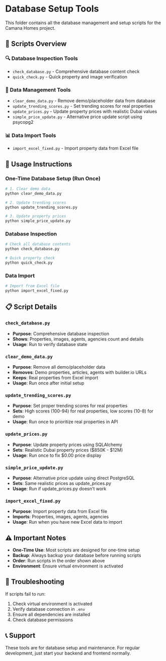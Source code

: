 # Database Setup Tools

This folder contains all the database management and setup scripts for the Camana Homes project.

## 📁 Scripts Overview

### 🔍 **Database Inspection Tools**
- `check_database.py` - Comprehensive database content check
- `quick_check.py` - Quick property and image verification

### 🧹 **Data Management Tools**
- `clear_demo_data.py` - Remove demo/placeholder data from database
- `update_trending_scores.py` - Set trending scores for real properties
- `update_prices.py` - Update property prices with realistic Dubai values
- `simple_price_update.py` - Alternative price update script using psycopg2

### 📊 **Data Import Tools**
- `import_excel_fixed.py` - Import property data from Excel file

## 🚀 Usage Instructions

### **One-Time Database Setup (Run Once)**
```bash
# 1. Clear demo data
python clear_demo_data.py

# 2. Update trending scores
python update_trending_scores.py

# 3. Update property prices
python simple_price_update.py
```

### **Database Inspection**
```bash
# Check all database contents
python check_database.py

# Quick property check
python quick_check.py
```

### **Data Import**
```bash
# Import from Excel file
python import_excel_fixed.py
```

## 📋 Script Details

### `check_database.py`
- **Purpose**: Comprehensive database inspection
- **Shows**: Properties, images, agents, agencies count and details
- **Usage**: Run to verify database state

### `clear_demo_data.py`
- **Purpose**: Remove all demo/placeholder data
- **Removes**: Demo properties, articles, agents with builder.io URLs
- **Keeps**: Real properties from Excel import
- **Usage**: Run once after initial setup

### `update_trending_scores.py`
- **Purpose**: Set proper trending scores for real properties
- **Sets**: High scores (100-94) for real properties, low scores (10-8) for demo
- **Usage**: Run once to prioritize real properties in API

### `update_prices.py`
- **Purpose**: Update property prices using SQLAlchemy
- **Sets**: Realistic Dubai property prices ($850K - $12M)
- **Usage**: Run once to fix $0.00 price display

### `simple_price_update.py`
- **Purpose**: Alternative price update using direct PostgreSQL
- **Sets**: Same realistic prices as update_prices.py
- **Usage**: Run if update_prices.py doesn't work

### `import_excel_fixed.py`
- **Purpose**: Import property data from Excel file
- **Imports**: Properties, images, agents, agencies
- **Usage**: Run when you have new Excel data to import

## ⚠️ Important Notes

- **One-Time Use**: Most scripts are designed for one-time setup
- **Backup**: Always backup your database before running scripts
- **Order**: Run scripts in the order shown above
- **Environment**: Ensure virtual environment is activated

## 🔧 Troubleshooting

If scripts fail to run:
1. Check virtual environment is activated
2. Verify database connection in `.env`
3. Ensure all dependencies are installed
4. Check database permissions

## 📞 Support

These tools are for database setup and maintenance. For regular development, just start your backend and frontend normally.

